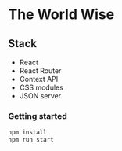# The World Wise

## Stack

- React
- React Router
- Context API
- CSS modules
- JSON server

### Getting started

```bash
npm install
npm run start
```
